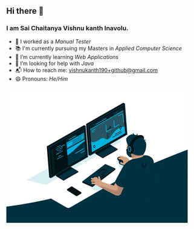 ## Hi there 👋
### I am Sai Chaitanya Vishnu kanth Inavolu. 

- 🔭 I worked as a *Manual Tester*
- 📚 I'm currently pursuing my Masters in *Applied Computer Science*
- 🌱 I’m currently learning *Web Applications*
- 🤔 I’m looking for help with *Java*
- 📬 How to reach me: vishnukanth190+github@gmail.com
- 😄 Pronouns: *He/Him*

![](ai-personalization-seo.gif)
